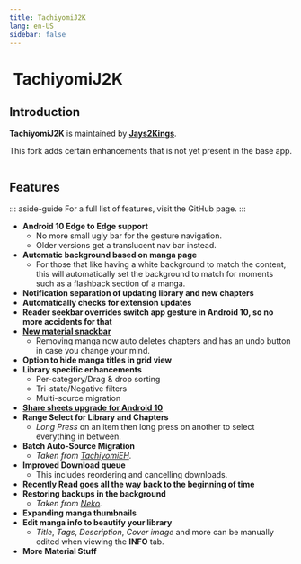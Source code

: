 ```yaml
---
title: TachiyomiJ2K
lang: en-US
sidebar: false
---
```


# <img class="headerLogo" :src="$withBase('/assets/media/fork-J2K-icon.png')"> TachiyomiJ2K

<ForkButtons forkName="TachiyomiJ2K" downloadLink="https://api.github.com/repos/Jays2Kings/tachiyomiJ2K/releases/latest" githubLink="window.open('https://github.com/Jays2Kings/tachiyomiJ2K')"/>

## Introduction
**TachiyomiJ2K** is maintained by **[Jays2Kings](https://github.com/Jays2Kings)**.

This fork adds certain enhancements that is not yet present in the base app.

<img :src="$withBase('/assets/media/fork-J2K-banner.gif')"/>

## Features
::: aside-guide
For a full list of features, visit the GitHub page.
:::

- **Android 10 Edge to Edge support**
  -  No more small ugly bar for the gesture navigation.
  -  Older versions get a translucent nav bar instead.
- **Automatic background based on manga page**
  - For those that like having a white background to match the content, this will automatically set the background to match for moments such as a flashback section of a manga.
- **Notification separation of updating library and new chapters**
- **Automatically checks for extension updates**
- **Reader seekbar overrides switch app gesture in Android 10, so no more accidents for that**
- **[New material snackbar](https://raw.githubusercontent.com/Jays2Kings/tachiyomi/master/.github/readme-images/material%20snackbar.png)**
  - Removing manga now auto deletes chapters and has an undo button in case you change your mind.
- **Option to hide manga titles in grid view**
- **Library specific enhancements**
  - Per-category/Drag & drop sorting
  - Tri-state/Negative filters
  - Multi-source migration
- **[Share sheets upgrade for Android 10](https://raw.githubusercontent.com/Jays2Kings/tachiyomi/master/.github/readme-images/share%20menu.png)**
- **Range Select for Library and Chapters**
  - *Long Press* on an item then long press on another to select everything in between.
- **Batch Auto-Source Migration**
  - *Taken from [TachiyomiEH](/help/guides/tachiyomi-eh).*
- **Improved Download queue**
  - This includes reordering and cancelling downloads.
- **Recently Read goes all the way back to the beginning of time**
- **Restoring backups in the background**
  - *Taken from [Neko](/help/guides/tachiyomi-neko).*
- **Expanding manga thumbnails**
- **Edit manga info to beautify your library**
  - *Title*, *Tags*, *Description*, *Cover image* and more can be manually edited when viewing the **INFO** tab.
- **More Material Stuff**
